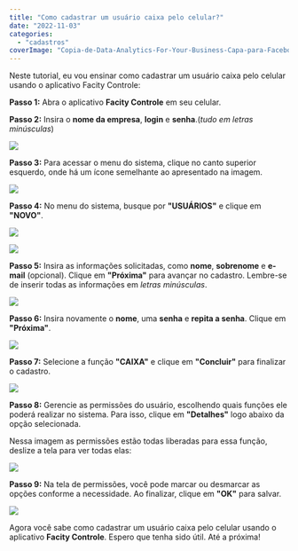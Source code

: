 ```yaml
---
title: "Como cadastrar um usuário caixa pelo celular?"
date: "2022-11-03"
categories: 
  - "cadastros"
coverImage: "Copia-de-Data-Analytics-For-Your-Business-Capa-para-Facebook-1640-×-724-px-33.png"
---
```


Neste tutorial, eu vou ensinar como cadastrar um usuário caixa pelo celular usando o aplicativo Facity Controle:

**Passo 1:** Abra o aplicativo **Facity Controle** em seu celular.

**Passo 2:** Insira o **nome da empresa**, **login** e **senha**.(_tudo em letras minúsculas_)

![](images/image-3-485x1024.png)

**Passo 3:** Para acessar o menu do sistema, clique no canto superior esquerdo, onde há um ícone semelhante ao apresentado na imagem.

![](images/image-4-485x1024.png)

**Passo 4:** No menu do sistema, busque por **"USUÁRIOS"** e clique em **"NOVO"**.

![](images/Picsart_22-11-02_21-29-16-132-485x1024.jpg)

![](images/Picsart_22-11-02_21-30-44-512-485x1024.jpg)

**Passo 5:** Insira as informações solicitadas, como **nome**, **sobrenome** e **e-mail** (opcional). Clique em **"Próxima"** para avançar no cadastro. Lembre-se de inserir todas as informações em _letras minúsculas_.

![](images/Screenshot_2022-11-02-17-00-21-402-485x1024.jpg)

**Passo 6:** Insira novamente o **nome**, uma **senha** e **repita a senha**. Clique em **"Próxima"**.

![](images/Screenshot_2022-11-02-17-01-02-836-485x1024.jpg)

**Passo 7:** Selecione a função **"CAIXA"** e clique em **"Concluir"** para finalizar o cadastro.

![](images/Picsart_22-11-02_21-31-21-552-485x1024.jpg)

**Passo 8:** Gerencie as permissões do usuário, escolhendo quais funções ele poderá realizar no sistema. Para isso, clique em **"Detalhes"** logo abaixo da opção selecionada.

Nessa imagem as permissões estão todas liberadas para essa função, deslize a tela para ver todas elas:

![](images/Screenshot_2022-11-02-17-01-21-377-485x1024.jpg)

**Passo 9:** Na tela de permissões, você pode marcar ou desmarcar as opções conforme a necessidade. Ao finalizar, clique em **"OK"** para salvar.

![](images/Screenshot_2022-11-02-21-46-03-184-485x1024.jpg)

Agora você sabe como cadastrar um usuário caixa pelo celular usando o aplicativo **Facity Controle**. Espero que tenha sido útil. Até a próxima!
